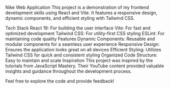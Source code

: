 Nike Web Application
This project is a demonstration of my frontend development skills using React and Vite. It features a responsive design, dynamic components, and efficient styling with Tailwind CSS.

Tech Stack
React 19: For building the user interface
Vite: For fast and optimized development
Tailwind CSS: For utility-first CSS styling
ESLint: For maintaining code quality
Features
Dynamic Components: Reusable and modular components for a seamless user experience
Responsive Design: Ensures the application looks great on all devices
Efficient Styling: Utilizes Tailwind CSS for quick and consistent styling
Organized Code Structure: Easy to maintain and scale
Inspiration
This project was inspired by the tutorials from JavaScript Mastery. Their YouTube content provided valuable insights and guidance throughout the development process.

Feel free to explore the code and provide feedback!
